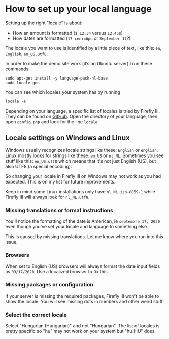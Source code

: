 # How to set up your local language

Setting up the right "locale" is about:

- How an amount is formatted (`$ 12.34` versus `12,45$`)
- How dates are formatted (`17 сентябрь` or `September 17`?)

The locale you want to use is identified by a little piece of text, like this: `en`, `English`, `en_US.utf8`.

In order to make the demo site work (it’s an Ubuntu server) I run these commands:

```text
sudo apt-get install -y language-pack-nl-base
sudo locale-gen
```

You can see which locales your system has by running

```text
locale -a
```

Depending on your language, a specific list of locales is tried by Firefly III. They can be found on [GitHub](https://github.com/firefly-iii/firefly-iii/tree/main/resources/lang). Open the directory of your language, then open `config.php` and look for the line `locale`.

## Locale settings on Windows and Linux

Windows usually recognizes locale strings like these: `English` or `english`. Linux mostly looks for strings like these: `en_US` or `nl_NL`. Sometimes you see stuff like this: `en_US.utf8` which means that it's not just English (US), but also UTF8 (a special encoding).

So changing your locale in Firefly III on Windows may not work as you had expected. This is on my list for future improvements.

Keep in mind some Linux installations only have `nl_NL.iso-8859-1` while Firefly III will always look for `nl_NL.utf8`.

### Missing translations or format instructions

You'll notice the formatting of the date is American, ie `septembre 17, 2020` even though you've set your locale and language to something else.

This is caused by missing translations. Let me know where you run into this issue.

### Browsers

When set to English (US) browsers will always format the date input fields as `09/17/2020`. Use a localized browser to fix this.

### Missing packages or configuration

If your server is missing the required packages, Firefly III won't be able to show the locale. You will see missing dots in numbers and other weird stuff.

### Select the correct locale

Select "Hungarian (Hungarian)" and not "Hungarian". The list of locales is pretty specific so "hu" may not work on your system but "hu_HU" does.
